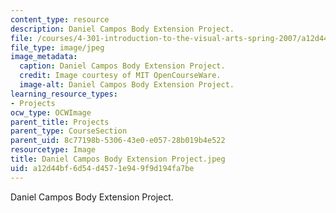 ```yaml
---
content_type: resource
description: Daniel Campos Body Extension Project.
file: /courses/4-301-introduction-to-the-visual-arts-spring-2007/a12d44bf6d54d4571e949f9d194fa7be_DanielCamposBodyExtensionProject.jpeg
file_type: image/jpeg
image_metadata:
  caption: Daniel Campos Body Extension Project.
  credit: Image courtesy of MIT OpenCourseWare.
  image-alt: Daniel Campos Body Extension Project.
learning_resource_types:
- Projects
ocw_type: OCWImage
parent_title: Projects
parent_type: CourseSection
parent_uid: 8c77198b-5306-43e0-e057-28b019b4e522
resourcetype: Image
title: Daniel Campos Body Extension Project.jpeg
uid: a12d44bf-6d54-d457-1e94-9f9d194fa7be
---
```

Daniel Campos Body Extension Project.